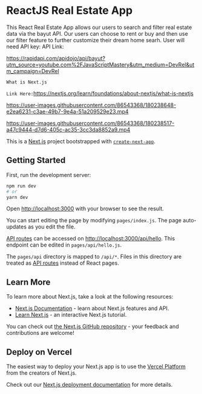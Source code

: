 # ReactJS Real Estate App 


This React Real Estate App allows our users to search and filter real estate data via the bayut API. Our users can choose to rent or buy and then use our filter feature to further customize their dream home searh. 
User will need API key:
API Link:

https://rapidapi.com/apidojo/api/bayut?utm_source=youtube.com%2FJavaScriptMastery&utm_medium=DevRel&utm_campaign=DevRel

`What is Next.js` 

`Link Here:`https://nextjs.org/learn/foundations/about-nextjs/what-is-nextjs

https://user-images.githubusercontent.com/86543368/180238648-e2ea6231-c3ae-49b7-9e4a-51a209529e23.mp4



https://user-images.githubusercontent.com/86543368/180238517-a47c9444-d7d6-405c-ac35-3cc3da8852a9.mp4



This is a [Next.js](https://nextjs.org/) project bootstrapped with [`create-next-app`](https://github.com/vercel/next.js/tree/canary/packages/create-next-app).

## Getting Started

First, run the development server:

```bash
npm run dev
# or
yarn dev
```

Open [http://localhost:3000](http://localhost:3000) with your browser to see the result.

You can start editing the page by modifying `pages/index.js`. The page auto-updates as you edit the file.

[API routes](https://nextjs.org/docs/api-routes/introduction) can be accessed on [http://localhost:3000/api/hello](http://localhost:3000/api/hello). This endpoint can be edited in `pages/api/hello.js`.

The `pages/api` directory is mapped to `/api/*`. Files in this directory are treated as [API routes](https://nextjs.org/docs/api-routes/introduction) instead of React pages.

## Learn More

To learn more about Next.js, take a look at the following resources:

- [Next.js Documentation](https://nextjs.org/docs) - learn about Next.js features and API.
- [Learn Next.js](https://nextjs.org/learn) - an interactive Next.js tutorial.

You can check out [the Next.js GitHub repository](https://github.com/vercel/next.js/) - your feedback and contributions are welcome!

## Deploy on Vercel

The easiest way to deploy your Next.js app is to use the [Vercel Platform](https://vercel.com/new?utm_medium=default-template&filter=next.js&utm_source=create-next-app&utm_campaign=create-next-app-readme) from the creators of Next.js.

Check out our [Next.js deployment documentation](https://nextjs.org/docs/deployment) for more details.

